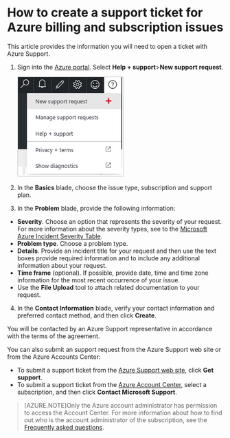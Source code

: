 <properties
	pageTitle="How to Create a Support Ticket for Azure Billing and Subscription Issues | Microsoft Azure"
	description="Describes How to Create a Support Ticket for Azure Billing and Subscription Issues"
	services="billing"
	documentationCenter=""
	authors="genlin"
	manager="mbaldwin"
	editor="na"
	tags="billing"
	/>

<tags
	ms.service="billing"
	ms.workload="na"
	ms.tgt_pltfrm="na"
	ms.devlang="na"
	ms.topic="article"
	ms.date="07/25/2016"
	ms.author="genli"/>

# How to create a support ticket for Azure billing and subscription issues

This article provides the information you will need to open a ticket with Azure Support.

1. Sign into the [Azure portal](https://portal.azure.com/). Select **Help + support**>**New support request**.

	![helpandsupportbutton](./media/billing-how-to-create-billing-support-ticket/helpandsupport.png)
2. In the **Basics** blade, choose the issue type, subscription and support plan.
3. In the **Problem** blade, provide the following information:

 * **Severity**. Choose an option that represents the severity of your request. For more information about the severity types, see to the [Microsoft Azure Incident Severity Table](http://support.microsoft.com/gp/AzureSevDetails).
 * **Problem type**. Choose a problem type.
 * **Details**. Provide an incident title for your request and then use the text boxes provide required information and to include any additional information about your request.
 * **Time frame** (optional). If possible, provide date, time and time zone information for the most recent occurrence of your issue.
 * Use the **File Upload** tool to attach related documentation to your request.
4. In the **Contact Information** blade, verify your contact information and preferred contact method, and then click **Create**.

You will be contacted by an Azure Support representative in accordance with the terms of the agreement.

You can also submit an support request from the Azure Support web site or from the Azure Accounts Center:

 * To submit a support ticket from the [Azure Support web site](https://azure.microsoft.com/support/options/), click **Get support**.
 * To submit a support ticket from the [Azure Account Center](https://account.windowsazure.com/Subscriptions), select a subscription, and then click **Contact Microsoft Support**.

 >[AZURE.NOTE]Only the Azure account administrator has permission to access the Account Center. For more information about how to find out who is the account administrator of the subscription, see the [Frequently asked questions](billing-subscription-transfer.md#faq).
